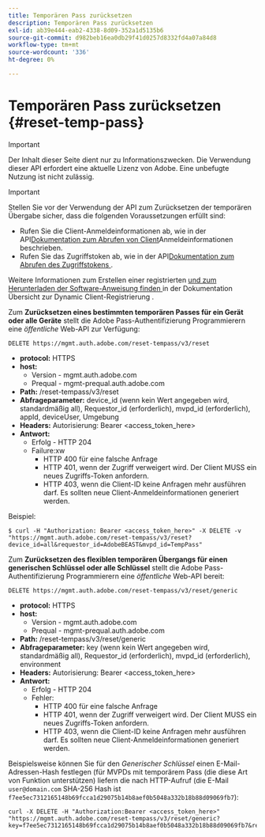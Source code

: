 ```yaml
---
title: Temporären Pass zurücksetzen
description: Temporären Pass zurücksetzen
exl-id: ab39e444-eab2-4338-8d09-352a1d5135b6
source-git-commit: d982beb16ea0db29f41d0257d8332fd4a07a84d8
workflow-type: tm+mt
source-wordcount: '336'
ht-degree: 0%

---
```



# Temporären Pass zurücksetzen {#reset-temp-pass}

>[!IMPORTANT]
>
> Der Inhalt dieser Seite dient nur zu Informationszwecken. Die Verwendung dieser API erfordert eine aktuelle Lizenz von Adobe. Eine unbefugte Nutzung ist nicht zulässig.

>[!IMPORTANT]
>
> Stellen Sie vor der Verwendung der API zum Zurücksetzen der temporären Übergabe sicher, dass die folgenden Voraussetzungen erfüllt sind:
>
> * Rufen Sie die Client-Anmeldeinformationen ab, wie in der API[Dokumentation zum Abrufen von Client](../../rest-apis/rest-api-dcr/apis/dynamic-client-registration-apis-retrieve-client-credentials.md)Anmeldeinformationen beschrieben.
> * Rufen Sie das Zugriffstoken ab, wie in der API[Dokumentation zum Abrufen des Zugriffstokens ](../../rest-apis/rest-api-dcr/apis/dynamic-client-registration-apis-retrieve-access-token.md).
>
> Weitere Informationen zum Erstellen einer registrierten [ und zum Herunterladen der Software-Anweisung finden ](../../rest-apis/rest-api-dcr/dynamic-client-registration-overview.md) in der Dokumentation Übersicht zur Dynamic Client-Registrierung .

Zum **Zurücksetzen eines bestimmten temporären Passes für ein Gerät oder alle Geräte** stellt die Adobe Pass-Authentifizierung Programmierern eine *öffentliche* Web-API zur Verfügung:

```url
DELETE https://mgmt.auth.adobe.com/reset-tempass/v3/reset
```

* **protocol:** HTTPS
* **host:**
   * Version - mgmt.auth.adobe.com
   * Prequal - mgmt-prequal.auth.adobe.com
* **Path:** /reset-tempass/v3/reset
* **Abfrageparameter:** device_id (wenn kein Wert angegeben wird, standardmäßig all), Requestor_id (erforderlich), mvpd_id (erforderlich), appId, deviceUser, Umgebung
* **Headers:** Autorisierung: Bearer &lt;access_token_here>
* **Antwort:**
   * Erfolg - HTTP 204
   * Failure:xw
      * HTTP 400 für eine falsche Anfrage
      * HTTP 401, wenn der Zugriff verweigert wird. Der Client MUSS ein neues Zugriffs-Token anfordern.
      * HTTP 403, wenn die Client-ID keine Anfragen mehr ausführen darf. Es sollten neue Client-Anmeldeinformationen generiert werden.


Beispiel:

```curl
$ curl -H "Authorization: Bearer <access_token_here>" -X DELETE -v "https://mgmt.auth.adobe.com/reset-tempass/v3/reset?device_id=all&requestor_id=AdobeBEAST&mvpd_id=TempPass"
```

Zum **Zurücksetzen des flexiblen temporären Übergangs für einen generischen Schlüssel oder alle Schlüssel** stellt die Adobe Pass-Authentifizierung Programmierern eine *öffentliche* Web-API bereit:

```url
DELETE https://mgmt.auth.adobe.com/reset-tempass/v3/reset/generic
```

* **protocol:** HTTPS
* **host:**
   * Version - mgmt.auth.adobe.com
   * Prequal - mgmt-prequal.auth.adobe.com
* **Path:** /reset-tempass/v3/reset/generic
* **Abfrageparameter:** key (wenn kein Wert angegeben wird, standardmäßig all), Requestor_id (erforderlich), mvpd_id (erforderlich), environment
* **Headers:** Autorisierung: Bearer &lt;access_token_here>
* **Antwort:**
   * Erfolg - HTTP 204
   * Fehler:
      * HTTP 400 für eine falsche Anfrage
      * HTTP 401, wenn der Zugriff verweigert wird. Der Client MUSS ein neues Zugriffs-Token anfordern.
      * HTTP 403, wenn die Client-ID keine Anfragen mehr ausführen darf. Es sollten neue Client-Anmeldeinformationen generiert werden.


Beispielsweise können Sie für den *Generischer Schlüssel* einen E-Mail-Adressen-Hash festlegen (für
MVPDs mit temporärem Pass (die diese Art von Funktion unterstützen) liefern die
nach HTTP-Aufruf (die E-Mail `user@domain.com` SHA-256
Hash ist `f7ee5ec7312165148b69fcca1d29075b14b8aef0b5048a332b18b88d09069fb7`):

```curl
curl -X DELETE -H "Authorization:Bearer <access_token_here>"
"https://mgmt.auth.adobe.com/reset-tempass/v3/reset/generic?key=f7ee5ec7312165148b69fcca1d29075b14b8aef0b5048a332b18b88d09069fb7&requestor_id=REF&mvpd_id=TempPassREF"
```
